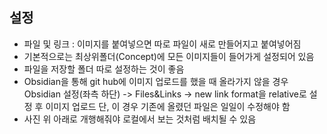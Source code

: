 ## 설정
- 파일 및 링크 : 이미지를  붙여넣으면 따로 파일이 새로 만들어지고 붙여넣어짐
- 기본적으로는 최상위폴더(Concept)에 모든 이미지들이 들어가게 설정되어 있음
- 파일을 저장할 폴더 따로 설정하는 것이 좋음
- Obsidian을 통해 git hub에 이미지 업로드를 했을 때 올라가지 않을 경우
Obsidian 설정(좌측 하단) -> Files&Links -> new link format을  relative로 설정 후 이미지 업로드
단, 이 경우 기존에 올렸던 파일은 일일이 수정해야 함
- 사진 위 아래로 개행해줘야 로컬에서 보는 것처럼 배치될 수 있음